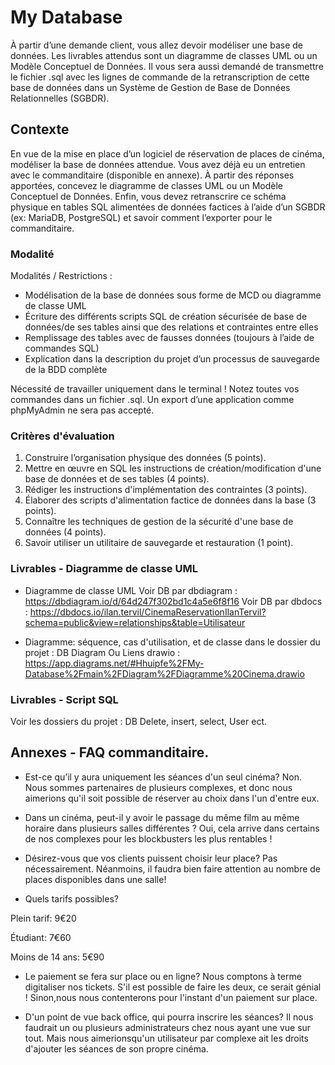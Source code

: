 # My Database

À partir d’une demande client, vous allez devoir modéliser une base de données.
Les livrables attendus sont un diagramme de classes UML ou un Modèle Conceptuel de Données.
Il vous sera aussi demandé de transmettre le fichier .sql avec les lignes de commande de la retranscription
de cette base de données dans un Système de Gestion de Base de Données Relationnelles (SGBDR).

## Contexte
En vue de la mise en place d’un logiciel de réservation de places de cinéma, modéliser la base de données
attendue.
Vous avez déjà eu un entretien avec le commanditaire (disponible en annexe). À partir des réponses
apportées, concevez le diagramme de classes UML ou un Modèle Conceptuel de Données.
Enfin, vous devez retranscrire ce schéma physique en tables SQL alimentées de données factices à l’aide
d’un SGBDR (ex: MariaDB, PostgreSQL) et savoir comment l’exporter pour le commanditaire.

### Modalité 
Modalités / Restrictions :
- Modélisation de la base de données sous forme de MCD ou diagramme de classe UML
- Écriture des différents scripts SQL de création sécurisée de base de données/de ses tables ainsi
que des relations et contraintes entre elles
- Remplissage des tables avec de fausses données (toujours à l’aide de commandes SQL)
- Explication dans la description du projet d’un processus de sauvegarde de la BDD complète

Nécessité de travailler uniquement dans le terminal !
Notez toutes vos commandes dans un fichier .sql. Un export d’une application comme phpMyAdmin ne
sera pas accepté.

### Critères d'évaluation
1. Construire l’organisation physique des données (5 points).
2. Mettre en œuvre en SQL les instructions de création/modification d'une base de données et de ses
tables (4 points).
3. Rédiger les instructions d'implémentation des contraintes (3 points).
4. Élaborer des scripts d'alimentation factice de données dans la base (3 points).
5. Connaître les techniques de gestion de la sécurité d'une base de données (4 points).
6. Savoir utiliser un utilitaire de sauvegarde et restauration (1 point).

### Livrables - Diagramme de classe UML
- Diagramme de classe UML
Voir DB par dbdiagram : https://dbdiagram.io/d/64d247f302bd1c4a5e6f8f16
Voir DB par dbdocs : https://dbdocs.io/ilan.tervil/CinemaReservationIlanTervil?schema=public&view=relationships&table=Utilisateur

- Diagramme: séquence, cas d'utilisation, et de classe dans le dossier du projet : DB Diagram
Ou Liens drawio : https://app.diagrams.net/#Hhuipfe%2FMy-Database%2Fmain%2FDiagram%2FDiagramme%20Cinema.drawio
### Livrables - Script SQL
Voir les dossiers du projet : DB Delete, insert, select, User ect.

## Annexes - FAQ commanditaire.

- Est-ce qu’il y aura uniquement les séances d'un seul cinéma?
Non. Nous sommes partenaires de plusieurs complexes, et donc nous aimerions qu'il soit possible de
réserver au choix dans l'un d'entre eux.

- Dans un cinéma, peut-il y avoir le passage du même film au même horaire dans plusieurs salles
différentes ?
Oui, cela arrive dans certains de nos complexes pour les blockbusters les plus rentables !

- Désirez-vous que vos clients puissent choisir leur place?
Pas nécessairement. Néanmoins, il faudra bien faire attention au nombre de places disponibles dans une
salle!

- Quels tarifs possibles?

Plein tarif: 9€20

Étudiant: 7€60

Moins de 14 ans: 5€90

- Le paiement se fera sur place ou en ligne?
Nous comptons à terme digitaliser nos tickets. S'il est possible de faire les deux, ce serait génial ! 
Sinon,nous nous contenterons pour l'instant d'un paiement sur place.

- D'un point de vue back office, qui pourra inscrire les séances?
Il nous faudrait un ou plusieurs administrateurs chez nous ayant une vue sur tout. Mais nous aimerionsqu'un utilisateur par complexe ait les droits d'ajouter les séances de son propre cinéma.